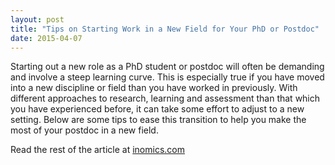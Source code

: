 ```yaml
---
layout: post
title: "Tips on Starting Work in a New Field for Your PhD or Postdoc"
date: 2015-04-07
---
```

Starting out a new role as a PhD student or postdoc will often be demanding and involve a steep learning curve. This is especially true if you have moved into a new discipline or field than you have worked in previously. With different approaches to research, learning and assessment than that which you have experienced before, it can take some effort to adjust to a new setting. Below are some tips to ease this transition to help you make the most of your postdoc in a new field.

Read the rest of the article at [inomics.com](https://inomics.com/tips-starting-work-new-field-your-phd-or-postdoc-0)
